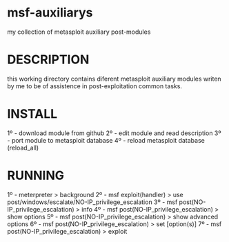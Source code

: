 # msf-auxiliarys
my collection of metasploit auxiliary post-modules

# DESCRIPTION
this working directory contains diferent metasploit auxiliary modules
writen by me to be of assistence in post-exploitation common tasks.


# INSTALL
1º - download module from github
2º - edit module and read description
3º - port module to metasploit database
4º - reload metasploit database (reload_all)

# RUNNING
1º - meterpreter > background
2º - msf exploit(handler) > use post/windows/escalate/NO-IP_privilege_escalation
3º - msf post(NO-IP_privilege_escalation) > info
4º - msf post(NO-IP_privilege_escalation) > show options
5º - msf post(NO-IP_privilege_escalation) > show advanced options
6º - msf post(NO-IP_privilege_escalation) > set [option(s)]
7º - msf post(NO-IP_privilege_escalation) > exploit
